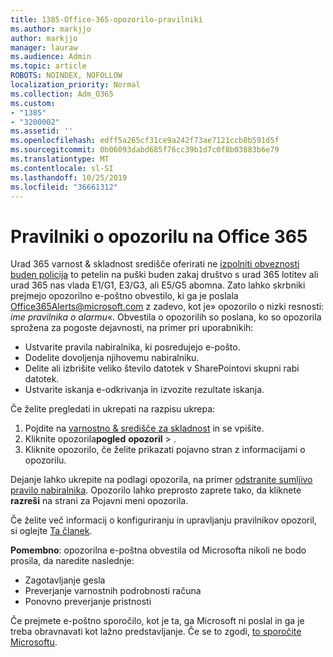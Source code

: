 ```yaml
---
title: 1385-Office-365-opozorilo-pravilniki
ms.author: markjjo
author: markjjo
manager: lauraw
ms.audience: Admin
ms.topic: article
ROBOTS: NOINDEX, NOFOLLOW
localization_priority: Normal
ms.collection: Adm_O365
ms.custom:
- "1385"
- "3200002"
ms.assetid: ''
ms.openlocfilehash: edff5a265cf31ce9a242f73ae7121ccb8b591d5f
ms.sourcegitcommit: 0b06093dabd685f76cc39b1d7c0f8b03883b6e79
ms.translationtype: MT
ms.contentlocale: sl-SI
ms.lasthandoff: 10/25/2019
ms.locfileid: "36661312"
---
```

# <a name="office-365-alert-policies"></a>Pravilniki o opozorilu na Office 365

Urad 365 varnost & skladnost središče oferirati ne [izpolniti obveznosti buden policija](https://docs.microsoft.com/office365/securitycompliance/alert-policies#default-alert-policies) to petelin na puški buden zakaj društvo s urad 365 lotitev ali urad 365 nas vlada E1/G1, E3/G3, ali E5/G5 abomna. Zato lahko skrbniki prejmejo opozorilno e-poštno obvestilo, ki ga je poslala Office365Alerts@microsoft.com z zadevo, kot je» opozorilo o nizki resnosti: *ime pravilnika o alarmu*«. Obvestila o opozorilih so poslana, ko so opozorila sprožena za pogoste dejavnosti, na primer pri uporabnikih:

- Ustvarite pravila nabiralnika, ki posredujejo e-pošto.
- Dodelite dovoljenja njihovemu nabiralniku.
- Delite ali izbrišite veliko število datotek v SharePointovi skupni rabi datotek.
- Ustvarite iskanja e-odkrivanja in izvozite rezultate iskanja.

Če želite pregledati in ukrepati na razpisu ukrepa:

1. Pojdite na [varnostno & središče za skladnost](https://protection.office.com) in se vpišite.
2. Kliknite opozorila**pogled** **opozoril** > .
3. Kliknite opozorilo, če želite prikazati pojavno stran z informacijami o opozorilu.

Dejanje lahko ukrepite na podlagi opozorila, na primer [odstranite sumljivo pravilo nabiralnika](https://docs.microsoft.com/office365/securitycompliance/responding-to-a-compromised-email-account). Opozorilo lahko preprosto zaprete tako, da kliknete **razreši** na strani za Pojavni meni opozorila.

Če želite več informacij o konfiguriranju in upravljanju pravilnikov opozoril, si oglejte [Ta članek](https://docs.microsoft.com/office365/securitycompliance/alert-policies).

**Pomembno**: opozorilna e-poštna obvestila od Microsofta nikoli ne bodo prosila, da naredite naslednje:

- Zagotavljanje gesla
- Preverjanje varnostnih podrobnosti računa
- Ponovno preverjanje pristnosti

Če prejmete e-poštno sporočilo, kot je ta, ga Microsoft ni poslal in ga je treba obravnavati kot lažno predstavljanje. Če se to zgodi, [to sporočite Microsoftu](https://docs.microsoft.com/office365/SecurityCompliance/report-junk-email-and-phishing-scams-in-outlook-on-the-web-eop).